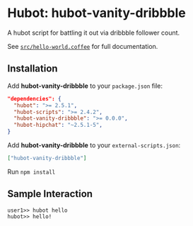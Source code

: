 # Hubot: hubot-vanity-dribbble

A hubot script for battling it out via dribbble follower count.

See [`src/hello-world.coffee`](src/hello-world.coffee) for full documentation.

## Installation

Add **hubot-vanity-dribbble** to your `package.json` file:

```json
"dependencies": {
  "hubot": ">= 2.5.1",
  "hubot-scripts": ">= 2.4.2",
  "hubot-vanity-dribbble": ">= 0.0.0",
  "hubot-hipchat": "~2.5.1-5",
}
```

Add **hubot-vanity-dribbble** to your `external-scripts.json`:

```json
["hubot-vanity-dribbble"]
```

Run `npm install`

## Sample Interaction

```
user1>> hubot hello
hubot>> hello!
```
